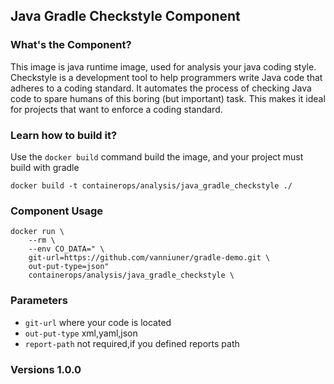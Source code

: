 ## Java Gradle Checkstyle Component

### What's the Component?

This image is java runtime image, used for analysis your java coding style. 
Checkstyle is a development tool to help programmers write Java code that adheres to a coding standard. It automates the process of checking Java code to spare humans of this boring (but important) task. This makes it ideal for projects that want to enforce a coding standard.


### Learn how to build it?

Use the `docker build` command build the image, and your project must build with gradle

```
docker build -t containerops/analysis/java_gradle_checkstyle ./
```
### Component Usage
```
docker run \
    --rm \
    --env CO_DATA=" \
    git-url=https://github.com/vanniuner/gradle-demo.git \
    out-put-type=json" 
    containerops/analysis/java_gradle_checkstyle \
```

### Parameters 
- `git-url` where your code is located
- `out-put-type`  xml,yaml,json
- `report-path`   not required,if you defined reports path
### Versions 1.0.0



